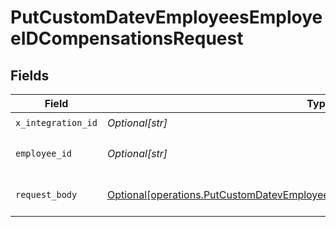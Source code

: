 # PutCustomDatevEmployeesEmployeeIDCompensationsRequest


## Fields

| Field                                                                                                                                                                      | Type                                                                                                                                                                       | Required                                                                                                                                                                   | Description                                                                                                                                                                |
| -------------------------------------------------------------------------------------------------------------------------------------------------------------------------- | -------------------------------------------------------------------------------------------------------------------------------------------------------------------------- | -------------------------------------------------------------------------------------------------------------------------------------------------------------------------- | -------------------------------------------------------------------------------------------------------------------------------------------------------------------------- |
| `x_integration_id`                                                                                                                                                         | *Optional[str]*                                                                                                                                                            | :heavy_check_mark:                                                                                                                                                         | ID of the integration you want to interact with.                                                                                                                           |
| `employee_id`                                                                                                                                                              | *Optional[str]*                                                                                                                                                            | :heavy_check_mark:                                                                                                                                                         | ID of the employee that should be updated. You can use their Kombo `id` or their ID in the remote system by prefixing it with `remote:` (e.g., `remote:12312`)             |
| `request_body`                                                                                                                                                             | [Optional[operations.PutCustomDatevEmployeesEmployeeIDCompensationsRequestBody]](undefined/models/operations/putcustomdatevemployeesemployeeidcompensationsrequestbody.md) | :heavy_minus_sign:                                                                                                                                                         | PUT /custom/datev/employees/:employee_id/compensations request body                                                                                                        |